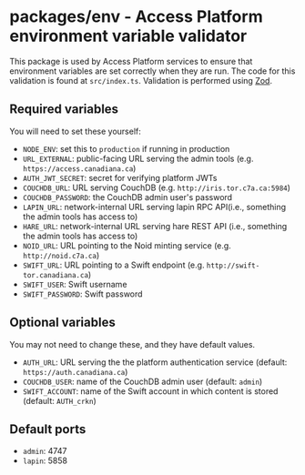 # packages/env - Access Platform environment variable validator

This package is used by Access Platform services to ensure that environment variables are set correctly when they are run. The code for this validation is found at `src/index.ts`. Validation is performed using [Zod](https://github.com/colinhacks/zod).

## Required variables

You will need to set these yourself:

- `NODE_ENV`: set this to `production` if running in production
- `URL_EXTERNAL`: public-facing URL serving the admin tools (e.g. `https://access.canadiana.ca`)
- `AUTH_JWT_SECRET`: secret for verifying platform JWTs
- `COUCHDB_URL`: URL serving CouchDB (e.g. `http://iris.tor.c7a.ca:5984`)
- `COUCHDB_PASSWORD`: the CouchDB admin user's password
- `LAPIN_URL`: network-internal URL serving lapin RPC API(i.e., something the admin tools has access to)
- `HARE_URL`: network-internal URL serving hare REST API (i.e., something the admin tools has access to)
- `NOID_URL`: URL pointing to the Noid minting service (e.g. `http://noid.c7a.ca`)
- `SWIFT_URL`: URL pointing to a Swift endpoint (e.g. `http://swift-tor.canadiana.ca`)
- `SWIFT_USER`: Swift username
- `SWIFT_PASSWORD`: Swift password

## Optional variables

You may not need to change these, and they have default values.

- `AUTH_URL`: URL serving the the platform authentication service (default: `https://auth.canadiana.ca`)
- `COUCHDB_USER`: name of the CouchDB admin user (default: `admin`)
- `SWIFT_ACCOUNT`: name of the Swift account in which content is stored (default: `AUTH_crkn`)

## Default ports

- `admin`: 4747
- `lapin`: 5858
